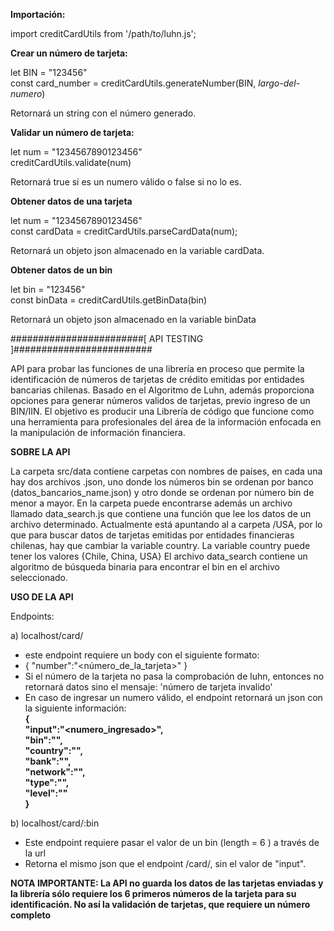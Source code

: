 **Importación:**

  import creditCardUtils from '/path/to/luhn.js';

**Crear un número de tarjeta:**

  let BIN = "123456"  
  const card_number = creditCardUtils.generateNumber(BIN, _largo-del-numero_)

  Retornará un string con el número generado.

**Validar un número de tarjeta:**

  let num = "1234567890123456"  
  creditCardUtils.validate(num)

  Retornará true si es un numero válido o false si no lo es.

**Obtener datos de una tarjeta**

  let num = "1234567890123456"  
  const cardData = creditCardUtils.parseCardData(num);

  Retornará un objeto json almacenado en la variable cardData.

**Obtener datos de un bin**

  let bin = "123456"  
  const binData = creditCardUtils.getBinData(bin)

  Retornará un objeto json almacenado en la variable binData

########################[ API TESTING ]#########################

API para probar las funciones de una librería en proceso que permite la identificación de números de tarjetas de crédito emitidas por entidades bancarias chilenas. Basado en el Algoritmo de Luhn, además proporciona opciones para generar números validos de tarjetas, previo ingreso de un BIN/IIN.
El objetivo es producir una Librería de código que funcione como una herramienta para profesionales del área de la información enfocada en la manipulación de información financiera.

**SOBRE LA API**

La carpeta src/data contiene carpetas con nombres de países, en cada una hay dos archivos .json, uno donde los números bin se ordenan por banco (datos_bancarios_name.json) y otro donde se ordenan por número bin de menor a mayor.
En la carpeta puede encontrarse además un archivo llamado data_search.js que contiene una función que lee los datos de un archivo determinado. Actualmente está apuntando al a carpeta /USA, por lo que para buscar datos de tarjetas emitidas por entidades financieras chilenas, hay que cambiar la variable country.
La variable country puede tener los valores {Chile, China, USA}
El archivo data_search contiene un algoritmo de búsqueda binaria para encontrar el bin en el archivo seleccionado. 

**USO DE LA API**

Endpoints:

a) localhost/card/  
  - este endpoint requiere un body con el siguiente formato:  
  - { "number":"<número_de_la_tarjeta>" }  
  - Si el número de la tarjeta no pasa la comprobación de luhn, entonces no retornará datos sino el mensaje: 'número de tarjeta invalido'  
  - En caso de ingresar un numero válido, el endpoint retornará un json con la siguiente información:  
    __{  
      "input":"<numero_ingresado>",  
      "bin":"<bin>",  
      "country":"<country>",  
      "bank":"<bank>",  
      "network":"<network>",  
      "type":"<type>",  
      "level":"<level>"  
    }__

b) localhost/card/:bin  
  - Este endpoint requiere pasar el valor de un bin (length = 6 ) a través de la url  
  - Retorna el mismo json que el endpoint /card/, sin el valor de "input".

**NOTA IMPORTANTE: La API no guarda los datos de las tarjetas enviadas y la librería sólo requiere los 6 primeros números de la tarjeta para su identificación. No así la validación de tarjetas, que requiere un número completo**
